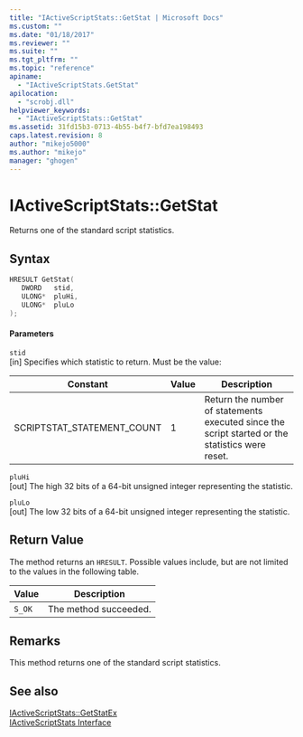 ```yaml
---
title: "IActiveScriptStats::GetStat | Microsoft Docs"
ms.custom: ""
ms.date: "01/18/2017"
ms.reviewer: ""
ms.suite: ""
ms.tgt_pltfrm: ""
ms.topic: "reference"
apiname: 
  - "IActiveScriptStats.GetStat"
apilocation: 
  - "scrobj.dll"
helpviewer_keywords: 
  - "IActiveScriptStats::GetStat"
ms.assetid: 31fd15b3-0713-4b55-b4f7-bfd7ea198493
caps.latest.revision: 8
author: "mikejo5000"
ms.author: "mikejo"
manager: "ghogen"
---
```

# IActiveScriptStats::GetStat
Returns one of the standard script statistics.  
  
## Syntax  
  
```cpp
HRESULT GetStat(  
   DWORD   stid,  
   ULONG*  pluHi,  
   ULONG*  pluLo  
);  
```  
  
#### Parameters  
 `stid`  
 [in] Specifies which statistic to return. Must be the value:  
  
|Constant|Value|Description|  
|--------------|-----------|-----------------|  
|SCRIPTSTAT_STATEMENT_COUNT|1|Return the number of statements executed since the script started or the statistics were reset.|  
  
 `pluHi`  
 [out] The high 32 bits of a 64-bit unsigned integer representing the statistic.  
  
 `pluLo`  
 [out] The low 32 bits of a 64-bit unsigned integer representing the statistic.  
  
## Return Value  
 The method returns an `HRESULT`. Possible values include, but are not limited to the values in the following table.  
  
|Value|Description|  
|-----------|-----------------|  
|`S_OK`|The method succeeded.|  
  
## Remarks  
 This method returns one of the standard script statistics.  
  
## See also  
 [IActiveScriptStats::GetStatEx](../../winscript/reference/iactivescriptstats-getstatex.md)   
 [IActiveScriptStats Interface](../../winscript/reference/iactivescriptstats-interface.md)